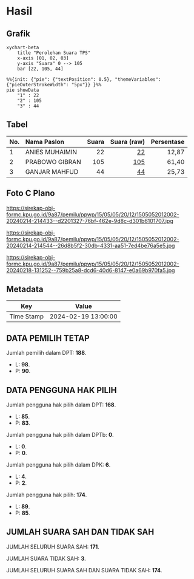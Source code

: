 # Hasil

## Grafik

```mermaid
xychart-beta
    title "Perolehan Suara TPS"
    x-axis [01, 02, 03]
    y-axis "Suara" 0 --> 105
    bar [22, 105, 44]
```

```mermaid
%%{init: {"pie": {"textPosition": 0.5}, "themeVariables": {"pieOuterStrokeWidth": "5px"}} }%%
pie showData
    "1" : 22
    "2" : 105
    "3" : 44
```

## Tabel

| No. | Nama Paslon    | Suara | Suara (raw) | Persentase |
|:--- |:-------------- | -----:| -----------:| ----------:|
| 1   | ANIES MUHAIMIN | 22    | [22][p-1]   | 12,87      |
| 2   | PRABOWO GIBRAN | 105   | [105][p-2]  | 61,40      |
| 3   | GANJAR MAHFUD  | 44    | [44][p-3]   | 25,73      |


[p-1]: https://github.com/gigit-pemilu/pemilu-2024-15-jambi/blob/main/pilpres/hitung-suara/sub/15-jambi/sub/05--muaro-jambi/sub/05-mestong/sub/2012-nyogan/sub/002-tps/sub/paslon-1.txt
[p-2]: https://github.com/gigit-pemilu/pemilu-2024-15-jambi/blob/main/pilpres/hitung-suara/sub/15-jambi/sub/05--muaro-jambi/sub/05-mestong/sub/2012-nyogan/sub/002-tps/sub/paslon-2.txt
[p-3]: https://github.com/gigit-pemilu/pemilu-2024-15-jambi/blob/main/pilpres/hitung-suara/sub/15-jambi/sub/05--muaro-jambi/sub/05-mestong/sub/2012-nyogan/sub/002-tps/sub/paslon-3.txt

## Foto C Plano

https://sirekap-obj-formc.kpu.go.id/9a87/pemilu/ppwp/15/05/05/20/12/1505052012002-20240214-214433--d2201327-76bf-462e-9d8c-d301b6101707.jpg

https://sirekap-obj-formc.kpu.go.id/9a87/pemilu/ppwp/15/05/05/20/12/1505052012002-20240214-214544--26d8b5f2-30db-4331-aa51-7ed4be76a5e5.jpg

https://sirekap-obj-formc.kpu.go.id/9a87/pemilu/ppwp/15/05/05/20/12/1505052012002-20240218-131252--759b25a8-dcd6-40d6-8147-e0a69b970fa5.jpg


## Metadata

| Key        | Value               |
| ---------- | ------------------- |
| Time Stamp | 2024-02-19 13:00:00 |


## DATA PEMILIH TETAP

Jumlah pemilih dalam DPT: **188**.
 * L: **98**.
 * P: **90**.

## DATA PENGGUNA HAK PILIH

Jumlah pengguna hak pilih dalam DPT: **168**.
 * L: **85**.
 * P: **83**.

Jumlah pengguna hak pilih dalam DPTb: **0**.
 * L: **0**.
 * P: **0**.

Jumlah pengguna hak pilih dalam DPK: **6**.
 * L: **4**.
 * P: **2**.

Jumlah pengguna hak pilih: **174**.
 * L: **89**.
 * P: **85**.

## JUMLAH SUARA SAH DAN TIDAK SAH

JUMLAH SELURUH SUARA SAH: **171**.

JUMLAH SUARA TIDAK SAH: **3**.

JUMLAH SELURUH SUARA SAH DAN SUARA TIDAK SAH: **174**.


